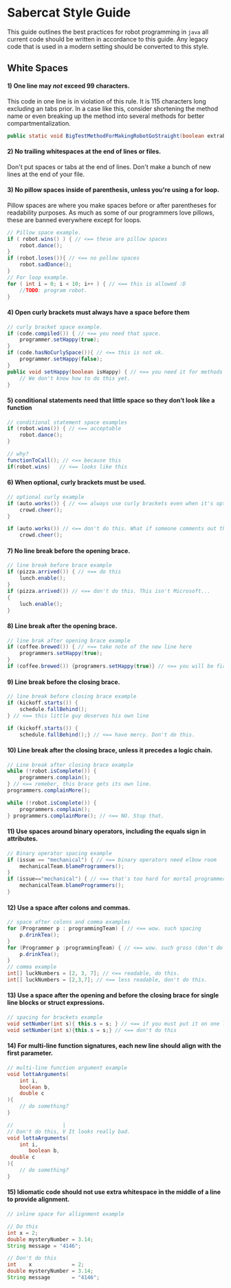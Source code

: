 # Sabercat Style Guide

This guide outlines the best practices for robot programming in `java` all current code should be written in accordance to this guide. Any legacy code that is used in a modern setting should be converted to this style. 

## White Spaces

#### 1) One line may *not* exceed 99 characters.

This code in one line is in violation of this rule. It is 115 characters long excluding an tabs prior. In a case like this, consider shortening the method name or even breaking up the method into several methods for better compartmentalization. 

``` java
public static void BigTestMethodForMakingRobotGoStraight(boolean extraBit, double bigNumber, float littleNumber) {
```

#### 2) No trailing whitespaces at the end of lines or files.

Don't put spaces or tabs at the end of lines. Don't make a bunch of new lines at the end of your file. 

#### 3) No pillow spaces inside of parenthesis, unless you're using a for loop. 

Pillow spaces are where you make spaces before or after parentheses for readability purposes. As much as some of our programmers love pillows, these are banned everywhere except for loops. 

````java	
// Pillow space example.
if ( robot.wins() ) { // <== these are pillow spaces
    robot.dance();
}
if (robot.loses()){ // <== no pollow spaces
    robot.sadDance();
}
// For loop example.
for ( int i = 0; i < 10; i++ ) { // <== this is allowed :D
    //TODO: program robot.
}
````

#### 4) Open curly brackets must always have a space before them

``` java
// curly bracket space example.
if (code.compiled()) { // <== you need that space.
    programmer.setHappy(true);
}
if (code.hasNoCurlySpace()){ // <== this is not ok.
    programmer.setHappy(false);
}
public void setHappy(boolean isHappy) { // <== you need it for methods too
    // We don't know how to do this yet.
}
```



#### 5) conditional statements need that little space so they don’t look like a function

``` java
// conditional statement space examples
if (robot.wins()) { // <== acceptable
    robot.dance();
}

// why?
functionToCall(); // <== because this
if(robot.wins)   // <== looks like this
```



#### 6) When optional, curly brackets must be used.

``` java
// optional curly example
if (auto.works()) { // <== always use curly brackets even when it's optional.
    crowd.cheer();
}

if (auto.works()) // <== don't do this. What if someone comments out the condition body?
    crowd.cheer();
```



#### 7) No line break before the opening brace.

``` java
// line break before brace example
if (pizza.arrived()) { // <== do this
    lunch.enable();
}
if (pizza.arrived()) // <== don't do this. This isn't Microsoft...
{
    luch.enable();
}
```



#### 8) Line break after the opening brace.

``` java
// line brak after opening brace example
if (coffee.brewed()) { // <== take note of the new line here
    programmers.setHappy(true);
}
if (coffee.brewed()) {programers.setHappy(true)} // <== you will be fired for this.
```



#### 9) Line break before the closing brace.

``` java
// line break before closing brace example
if (kickoff.starts()) { 
    schedule.fallBehind();
} // <== this little guy deserves his own line

if (kickoff.starts()) {
    schedule.fallBehind();} // <== have mercy. Don't do this.
```



#### 10) Line break after the closing brace, unless it precedes a logic chain.

``` java
// Line break after closing brace example
while (!robot.isComplete()) {
    programmers.complain();
} // <== remeber, this brace gets its own line.
programmers.complainMore();

while (!robot.isComplete()) {
    programmers.complain();
} programmers.complainMore(); // <== NO. Stop that.
```



#### 11) Use spaces around binary operators, including the equals sign in attributes.

``` java
// Binary operator spacing example
if (issue == "mechanical") { // <== binary operators need elbow room
    mechanicalTeam.blameProgrammers();
}
if (issue=="mechanical") { // <== that's too hard for mortal programmers to read
    mechanicalTeam.blameProgrammers();
}
```



#### 12) Use a space after colons and commas.

``` java
// space after colons and comma examples
for (Programmer p : programmingTeam) { // <== wow. such spacing
    p.drinkTea();
}
for (Programmer p :programmingTeam) { // <== wow. such gross (don't do this)
    p.drinkTea();
}
// comma example
int[] luckNumbers = [2, 3, 7]; // <== readable, do this.
int[] luckNumbers = [2,3,7]; // <== less readable, don't do this.
```



#### 13) Use a space after the opening and before the closing brace for single line blocks or struct expressions.

``` java
// spacing for brackets example
void setNumber(int s){ this.s = s; } // <== if you must put it on one line, add spaces
void setNumber(int s){this.s = s;} // <== don't do this
```



#### 14) For multi-line function signatures, each new line should align with the first parameter.

``` java
// multi-line function argument example
void lottaArguments(
    int i,
    boolean b,
    double c
){
	// do something?
}

//                |
// Don't do this, V It looks really bad.
void lottaArguments(
    int i,
       boolean b,
 double c
){
	// do something?
}
```



#### 15) Idiomatic code should not use extra whitespace in the middle of a line to provide alignment.

``` java
// inline space for allignment example 

// Do this
int x = 2;
double mysteryNumber = 3.14;
String message = "4146";

// Don't do this
int    x             = 2;
double mysteryNumber = 3.14;
String message       = "4146";
```

